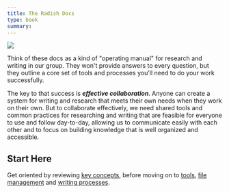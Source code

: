 ```yaml
---
title: The Radish Docs
type: book  
summary: 
---
```

![](/docs.png)

Think of these docs as a kind of "operating manual" for research and writing in our group. They won't provide answers to every question, but they outline a core set of tools and processes you'll need to do your work successfully. 

The key to that success is ***effective collaboration***. Anyone can create a system for writing and research that meets their own needs when they work on their own. But to collaborate effectively, we need shared tools and common practices for researching and writing that are feasible for everyone to use and follow day-to-day, allowing us to communicate easily with each other and to focus on building knowledge that is well organized and accessible.  

## Start Here

Get oriented by reviewing [key concepts](./intro/concepts), before moving on to [tools](./toolbox/), [file management](./files/) and [writing processes](./writing/).